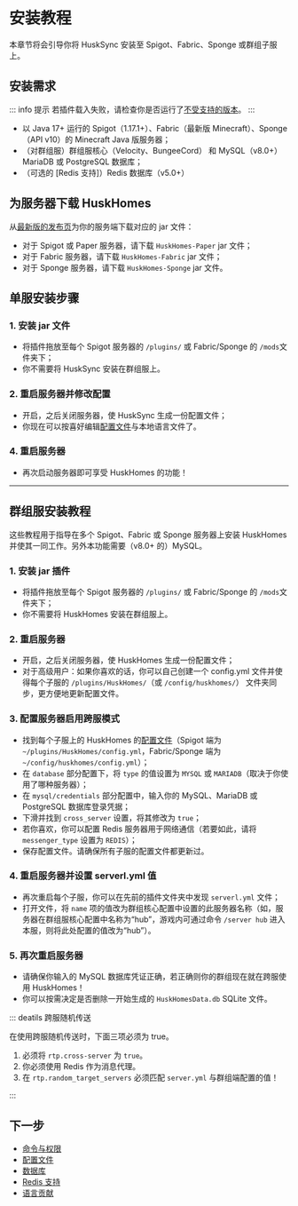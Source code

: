 # 安装教程
本章节将会引导你将 HuskSync 安装至 Spigot、Fabric、Sponge 或群组子服上。

## 安装需求

::: info 提示
若插件载入失败，请检查你是否运行了[不受支持的版本](setup.compatibility.md)。
:::

* 以 Java 17+ 运行的 Spigot（1.17.1+）、Fabric（最新版 Minecraft）、Sponge（API v10）的 Minecraft Java 版服务器；
* （对群组服）群组服核心（Velocity、BungeeCord） 和 MySQL（v8.0+）MariaDB 或 PostgreSQL 数据库；
* （可选的 [Redis 支持]）Redis 数据库（v5.0+）

## 为服务器下载 HuskHomes

从[最新版的发布页](https://github.com/WiIIiam278/HuskHomes/releases/latest)为你的服务端下载对应的 jar 文件：

* 对于 Spigot 或 Paper 服务器，请下载 `HuskHomes-Paper` jar 文件；
* 对于 Fabric 服务器，请下载 `HuskHomes-Fabric` jar 文件；
* 对于 Sponge 服务器，请下载 `HuskHomes-Sponge` jar 文件。


## 单服安装步骤

### 1. 安装 jar 文件

* 将插件拖放至每个 Spigot 服务器的 `/plugins/` 或 Fabric/Sponge 的 `/mods`文件夹下；
* 你不需要将 HuskSync 安装在群组服上。

### 2. 重启服务器并修改配置

* 开启，之后关闭服务器，使 HuskSync 生成一份配置文件；
* 你现在可以按喜好编辑[配置文件](setup.config-files.md)与本地语言文件了。

### 4. 重启服务器

* 再次启动服务器即可享受 HuskHomes 的功能！

- - -

## 群组服安装教程

这些教程用于指导在多个 Spigot、Fabric 或 Sponge 服务器上安装 HuskHomes 并使其一同工作。另外本功能需要（v8.0+ 的）MySQL。

### 1. 安装 jar 插件

* 将插件拖放至每个 Spigot 服务器的 `/plugins/` 或 Fabric/Sponge 的 `/mods`文件夹下；
* 你不需要将 HuskHomes 安装在群组服上。

### 2. 重启服务器

* 开启，之后关闭服务器，使 HuskHomes 生成一份配置文件；
* 对于高级用户：如果你喜欢的话，你可以自己创建一个 config.yml 文件并使得每个子服的 `/plugins/HuskHomes/`（或 `/config/huskhomes/`） 文件夹同步，更方便地更新配置文件。

### 3. 配置服务器启用跨服模式

* 找到每个子服上的 HuskHomes 的[配置文件](setup.config-files.md)（Spigot 端为 `~/plugins/HuskHomes/config.yml`，Fabric/Sponge 端为 `~/config/huskhomes/config.yml`）；
* 在 `database` 部分配置下，将 `type` 的值设置为 `MYSQL` 或 `MARIADB`（取决于你使用了哪种服务器）；
* 在 `mysql/credentials` 部分配置中，输入你的 MySQL、MariaDB 或 PostgreSQL 数据库登录凭据；
* 下滑并找到 `cross_server` 设置，将其修改为 `true`；
* 若你喜欢，你可以配置 Redis 服务器用于网络通信（若要如此，请将 `messenger_type` 设置为 `REDIS`）；
* 保存配置文件。请确保所有子服的配置文件都更新过。

### 4. 重启服务器并设置 serverl.yml 值

* 再次重启每个子服，你可以在先前的插件文件夹中发现 `serverl.yml` 文件；
* 打开文件，将 `name` 项的值改为群组核心配置中设置的此服务器名称（如，服务器在群组服核心配置中名称为“hub”，游戏内可通过命令 `/server hub` 进入本服，则将此处配置的值改为“hub”）。

### 5. 再次重启服务器

* 请确保你输入的 MySQL 数据库凭证正确，若正确则你的群组现在就在跨服使用 HuskHomes！
* 你可以按需决定是否删除一开始生成的 `HuskHomesData.db` SQLite 文件。

::: deatils 跨服随机传送

在使用跨服随机传送时，下面三项必须为 true。

1. 必须将 `rtp.cross-server` 为 `true`。
2. 你必须使用 Redis 作为消息代理。
3. 在 `rtp.random_target_servers` 必须匹配 `server.yml` 与群组端配置的值！

:::

## 下一步

* [命令与权限](features.commands.md)
* [配置文件](setup.config-files.md)
* [数据库](setup.database.md)
* [Redis 支持](setup.redis-support.md)
* [语言贡献](guides.translations.md)